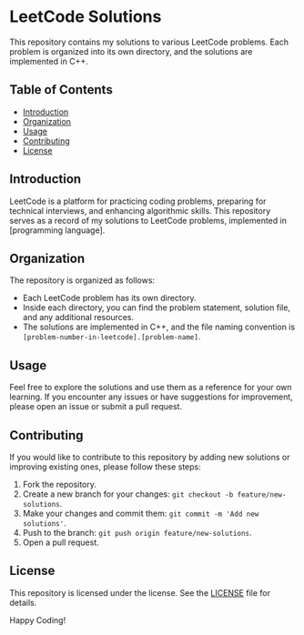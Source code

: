 # LeetCode Solutions

This repository contains my solutions to various LeetCode problems. Each problem is organized into its own directory, and the solutions are implemented in C++.

## Table of Contents

- [Introduction](#introduction)
- [Organization](#organization)
- [Usage](#usage)
- [Contributing](#contributing)
- [License](#license)

## Introduction

LeetCode is a platform for practicing coding problems, preparing for technical interviews, and enhancing algorithmic skills. This repository serves as a record of my solutions to LeetCode problems, implemented in [programming language].

## Organization

The repository is organized as follows:

- Each LeetCode problem has its own directory.
- Inside each directory, you can find the problem statement, solution file, and any additional resources.
- The solutions are implemented in C++, and the file naming convention is `[problem-number-in-leetcode].[problem-name]`.

## Usage

Feel free to explore the solutions and use them as a reference for your own learning. If you encounter any issues or have suggestions for improvement, please open an issue or submit a pull request.

## Contributing

If you would like to contribute to this repository by adding new solutions or improving existing ones, please follow these steps:

1. Fork the repository.
2. Create a new branch for your changes: `git checkout -b feature/new-solutions`.
3. Make your changes and commit them: `git commit -m 'Add new solutions'`.
4. Push to the branch: `git push origin feature/new-solutions`.
5. Open a pull request.

## License

This repository is licensed under the license. See the [LICENSE](LICENSE) file for details.

Happy Coding!
